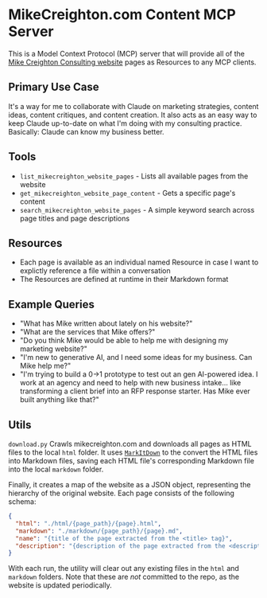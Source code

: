 # MikeCreighton.com Content MCP Server

This is a Model Context Protocol (MCP) server that will provide all of the [Mike Creighton Consulting website](https://mikecreighton.com) pages as Resources to any MCP clients.

## Primary Use Case

It's a way for me to collaborate with Claude on marketing strategies, content ideas, content critiques, and content creation. It also acts as an easy way to keep Claude up-to-date on what I'm doing with my consulting practice. Basically: Claude can know my business better.

## Tools

- `list_mikecreighton_website_pages` - Lists all available pages from the website
- `get_mikecreighton_website_page_content` - Gets a specific page's content
- `search_mikecreighton_website_pages` - A simple keyword search across page titles and page descriptions

## Resources

- Each page is available as an individual named Resource in case I want to explictly reference a file within a conversation
- The Resources are defined at runtime in their Markdown format

## Example Queries

- "What has Mike written about lately on his website?"
- "What are the services that Mike offers?"
- "Do you think Mike would be able to help me with designing my marketing website?"
- "I'm new to generative AI, and I need some ideas for my business. Can Mike help me?"
- "I'm trying to build a 0->1 prototype to test out an gen AI-powered idea. I work at an agency and need to help with new business intake... like transforming a client brief into an RFP response starter. Has Mike ever built anything like that?"

## Utils

`download.py`
Crawls mikecreighton.com and downloads all pages as HTML files to the local `html` folder. It uses [`MarkItDown`](https://github.com/microsoft/markitdown) to the convert the HTML files into Markdown files, saving each HTML file's corresponding Markdown file into the local `markdown` folder.

Finally, it creates a map of the website as a JSON object, representing the hierarchy of the original website. Each page consists of the following schema:

```json
{
  "html": "./html/{page_path}/{page}.html",
  "markdown": "./markdown/{page_path}/{page}.md",
  "name": "{title of the page extracted from the <title> tag}",
  "description": "{description of the page extracted from the <description> tag}"
}
```

With each run, the utility will clear out any existing files in the `html` and `markdown` folders. Note that these are _not_ committed to the repo, as the website is updated periodically.